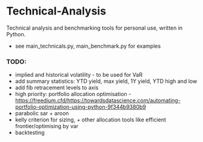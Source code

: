 # Technical-Analysis
Technical analysis and benchmarking tools for personal use, written in Python.

- see main_technicals.py, main_benchmark.py for examples






### TODO:
- implied and historical volatility - to be used for VaR
- add summary statistics: YTD yield, max yield, 1Y yield, YTD high and low
- add fib retracement levels to axis
- high priority: portfolio allocation optimisation - https://freedium.cfd/https://towardsdatascience.com/automating-portfolio-optimization-using-python-9f344b9380b9
- parabolic sar + aroon
- kelly criterion for sizing, + other allocation tools like efficient frontier/optimising by var
- backtesting 
